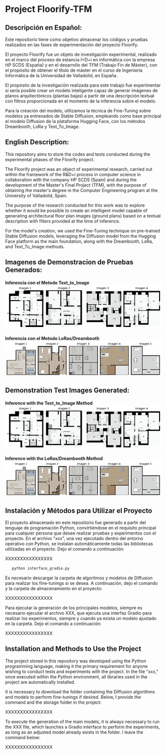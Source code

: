# Project Floorify-TFM

## Descripción en Español:

Este repositorio tiene como objetivo almacenar los códigos y pruebas realizados en las fases de experimentación del proyecto Floorify.

El proyecto Floorify fue un objeto de investigación experimental, realizado en el marco del proceso de estancia I+D+i en informática con la empresa HP SCDS (España) y en el desarrollo del TFM (Trabajo Fin de Máster), con el propósito de obtener el título de máster en el curso de Ingeniería Informática de la Universidad de Valladolid, en España.

El propósito de la investigación realizada para este trabajo fue experimentar si sería posible crear un modelo inteligente capaz de generar imágenes de planos arquitectónicos (plantas bajas) a partir de una descripción textual con filtros proporcionada en el momento de la inferencia sobre el modelo.

Para la creación del modelo, utilizamos la técnica de Fine-Tuning sobre modelos ya entrenados de Stable Diffusion, empleando como base principal el modelo Diffusion de la plataforma Hugging Face, con los métodos Dreambooth, LoRa y Text_To_Image.

## English Description:

This repository aims to store the codes and tests conducted during the experimental phases of the Floorify project.

The Floorify project was an object of experimental research, carried out within the framework of the R&D+i process in computer science in collaboration with the company HP SCDS (Spain) and during the development of the Master's Final Project (TFM), with the purpose of obtaining the master's degree in the Computer Engineering program at the University of Valladolid, Spain.

The purpose of the research conducted for this work was to explore whether it would be possible to create an intelligent model capable of generating architectural floor plan images (ground plans) based on a textual description with filters provided at the time of inference.

For the model's creation, we used the Fine-Tuning technique on pre-trained Stable Diffusion models, leveraging the Diffusion model from the Hugging Face platform as the main foundation, along with the Dreambooth, LoRa, and Text_To_Image methods.

## Imagenes de Demonstracion de Pruebas Generados:

#### Inferencia con el Metodo Text_to_Image !["Inferencia con el Metodo Text_to_Image"](git_Img/Modelo2prompt2_TextToImage.png)

#### Inferencia con el Metodo LoRas/Dreambooth !["Inferencia con el Metodo LoRas/Dreambooth"](git_Img/Pruebas_02_LoRas.png)

## Demonstration Test Images Generated:

#### Inference with the Text_to_Image Method !["Inference with the Text_to_Image Method"](git_Img/Modelo2prompt2_TextToImage.png)

#### Inference with the LoRas/Dreambooth Method !["Inference with the LoRas/Dreambooth Method"](git_Img/Pruebas_02_LoRas.png)

## Instalación y Métodos para Utilizar el Proyecto

El proyecto almacenado en este repositorio fue generado a partir del lenguaje de programación Python, convirtiéndose en el requisito principal para cualquier persona que desee realizar pruebas y experimentos con el proyecto.
En el archivo "xxx", una vez ejecutado dentro del entorno operativo con Python, se instalan automáticamente todas las bibliotecas utilizadas en el proyecto. Dejo el comando a continuación:

XXXXXXXXXXXXXXXX

```bash
   python interface_gradio.py
```

Es necesario descargar la carpeta de algoritmos y modelos de Diffusion para realizar los fine-tunings si se desea. A continuación, dejo el comando y la carpeta de almacenamiento en el proyecto:

XXXXXXXXXXXXXXXX

Para ejecutar la generación de los principales modelos, siempre es necesario ejecutar el archivo XXX, que ejecuta una interfaz Gradio para realizar los experimentos, siempre y cuando ya exista un modelo ajustado en la carpeta. Dejo el comando a continuación:

XXXXXXXXXXXXXXXX

## Installation and Methods to Use the Project

The project stored in this repository was developed using the Python programming language, making it the primary requirement for anyone wishing to conduct tests and experiments with the project.
In the file "xxx," once executed within the Python environment, all libraries used in the project are automatically installed.

It is necessary to download the folder containing the Diffusion algorithms and models to perform fine-tunings if desired. Below, I provide the command and the storage folder in the project:

XXXXXXXXXXXXXXXX

To execute the generation of the main models, it is always necessary to run the XXX file, which launches a Gradio interface to perform the experiments, as long as an adjusted model already exists in the folder. I leave the command below:

XXXXXXXXXXXXXXXX
